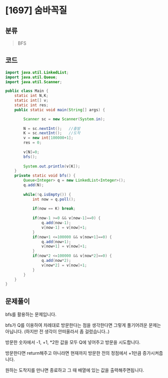 # [1697] 숨바꼭질

## 분류
> BFS

## 코드
```java
import java.util.LinkedList;
import java.util.Queue;
import java.util.Scanner;

public class Main {
	static int N,K;
	static int[] v;
	static int res;
	public static void main(String[] args) {

		Scanner sc = new Scanner(System.in);
		
		N = sc.nextInt();	//출발
		K = sc.nextInt();	//도착
		v = new int[100000+1];
		res = 0;
		
		v[N]=0;
		bfs();
		
		System.out.println(v[K]);
	}
	private static void bfs() {
		Queue<Integer> q = new LinkedList<Integer>();
		q.add(N);
		
		while(!q.isEmpty()) {
			int now = q.poll();
			
			if(now == K) break;
			
			if(now-1 >=0 && v[now-1]==0) {
				q.add(now-1);
				v[now-1] = v[now]+1;
			}
			if(now+1 <=100000 && v[now+1]==0) {
				q.add(now+1);
				v[now+1] = v[now]+1;
			}
			if(now*2 <=100000 && v[now*2]==0) {
				q.add(now*2);
				v[now*2] = v[now]+1;
			}
		}
	}
}
```

## 문제풀이
bfs를 활용하는 문제입니다.

bfs가 Q를 이용하여 차례대로 방문한다는 점을 생각한다면 그렇게 풀기어려운 문제는 아닙니다. (하지만 전 생각이 안떠올라서 좀 걸렸습니다..)

방문한 숫자에서 -1, +1, *2한 값을 모두 Q에 넣어주고 방문을 시도합니다.

방문한다면 return해주고 아니라면 현재까지 방문한 전의 정점에서 +1만큼 증가시켜줍니다.

원하는 도착지를 만나면 종료하고 그 때 배열에 있는 값을 출력해주면됩니다.